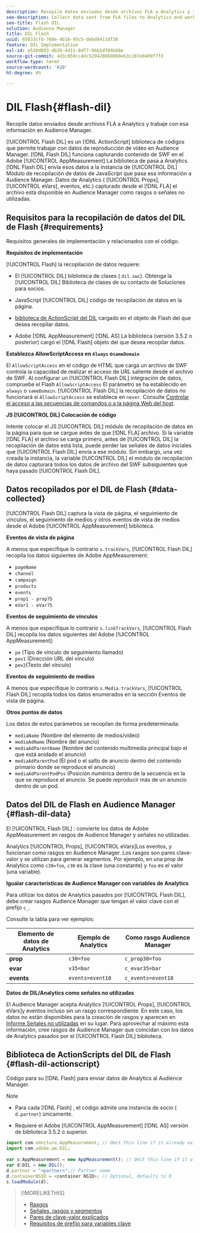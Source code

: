 ```yaml
---
description: Recopile datos enviados desde archivos FLA a Analytics y trabaje con esa información en Audience Manager.
seo-description: Collect data sent from FLA files to Analytics and work with that information in Audience Manager.
seo-title: Flash DIL
solution: Audience Manager
title: DIL Flash
uuid: 65833cfd-768e-4b16-95c5-debd8411df38
feature: DIL Implementation
exl-id: e530d893-db26-4411-8df7-9bb2df84b68e
source-git-commit: 4d3c859cc4dc5294286680b0e63c287e0409f7fd
workflow-type: tm+mt
source-wordcount: '620'
ht-degree: 4%

---
```


# DIL Flash{#flash-dil}

Recopile datos enviados desde archivos FLA a Analytics y trabaje con esa información en Audience Manager.

<!-- 

c_flash_dil_toc.xml

 -->

[!UICONTROL Flash DIL] es un [!DNL ActionScript] biblioteca de códigos que permite trabajar con datos de reproducción de vídeo en Audience Manager. [!DNL Flash DIL] funciona capturando contenido de SWF en el Adobe [!UICONTROL AppMeasurement] La biblioteca de pasa a Analytics. [!DNL Flash DIL] envía esos datos a la instancia de [!UICONTROL DIL] Módulo de recopilación de datos de JavaScript que pasa esa información a Audience Manager. Datos de Analytics ( [!UICONTROL Props], [!UICONTROL eVars], eventos, etc.) capturado desde el [!DNL FLA] el archivo está disponible en Audience Manager como rasgos o señales no utilizadas.

## Requisitos para la recopilación de datos del DIL de Flash {#requirements}

Requisitos generales de implementación y relacionados con el código.

<!-- 

c_flash_dil_intro.xml

 -->

**Requisitos de implementación**

[!UICONTROL Flash] la recopilación de datos requiere:

* El [!UICONTROL DIL] biblioteca de clases ( `dil.swc`). Obtenga la [!UICONTROL DIL] Biblioteca de clases de su contacto de Soluciones para socios.

* JavaScript [!UICONTROL DIL] código de recopilación de datos en la página.
* [biblioteca de ActionScript del DIL](../dil/dil-flash.md#flash-dil-actionscript) cargado en el objeto de Flash del que desea recopilar datos.
* Adobe [!DNL AppMeasurement] [!DNL AS] La biblioteca (versión 3.5.2 o posterior) cargó el [!DNL Flash] objeto del que desea recopilar datos.

**Establezca AllowScriptAccess en `Always` o`sameDomain`**

El `AllowScriptAccess` en el código de HTML que carga un archivo de SWF controla la capacidad de realizar el acceso de URL saliente desde el archivo de SWF. Al configurar un [!UICONTROL Flash DIL] integración de datos, compruebe el Flash `AllowScriptAccess` El parámetro se ha establecido en `always` o `sameDomain`. [!UICONTROL Flash DIL] la recopilación de datos no funcionará si `AllowScriptAccess` se establece en `never`. Consulte [Controlar el acceso a las secuencias de comandos o a la página Web del host](https://helpx.adobe.com/flash/kb/control-access-scripts-host-web.html).

**JS [!UICONTROL DIL] Colocación de código**

Intente colocar el JS [!UICONTROL DIL] módulo de recopilación de datos en la página para que se cargue antes de que [!DNL FLA] archivo. Si la variable [!DNL FLA] el archivo se carga primero, antes de [!UICONTROL DIL] la recopilación de datos está lista, puede perder las señales de datos iniciales que [!UICONTROL Flash DIL] envía a ese módulo. Sin embargo, una vez creada la instancia, la variable [!UICONTROL DIL] el módulo de recopilación de datos capturará todos los datos de archivo del SWF subsiguientes que haya pasado [!UICONTROL Flash DIL].

## Datos recopilados por el DIL de Flash {#data-collected}

[!UICONTROL Flash DIL] captura la vista de página, el seguimiento de vínculos, el seguimiento de medios y otros eventos de vista de medios desde el Adobe [!UICONTROL AppMeasurement] biblioteca.

<!-- 

r_flash_dil_data_collected.xml

 -->

**Eventos de vista de página**

A menos que especifique lo contrario `s.trackVars`, [!UICONTROL Flash DIL] recopila los datos siguientes de Adobe AppMeasurement:

* `pageName`
* `channel`
* `campaign`
* `products`
* `events`
* `prop1 - prop75`
* `eVar1 - eVar75`

**Eventos de seguimiento de vínculos**

A menos que especifique lo contrario `s.linkTrackVars`, [!UICONTROL Flash DIL] recopila los datos siguientes del Adobe [!UICONTROL AppMeasurement]:

* `pe` (Tipo de vínculo de seguimiento llamado)
* `pev1` (Dirección URL del vínculo)
* `pev2`(Texto del vínculo)

**Eventos de seguimiento de medios**

A menos que especifique lo contrario `s.Media.trackVars`, [!UICONTROL Flash DIL] recopila todos los datos enumerados en la sección Eventos de vista de página.

**Otros puntos de datos**

Los datos de estos parámetros se recopilan de forma predeterminada:

* `mediaName` (Nombre del elemento de medios/vídeo)
* `mediaAdName` (Nombre del anuncio)
* `mediaAdParentName` (Nombre del contenido multimedia principal bajo el que está anidado el anuncio)
* `mediaAdParentPod` (El pod o el salto de anuncio dentro del contenido primario donde se reproduce el anuncio)
* `mediaAdParentPodPos` (Posición numérica dentro de la secuencia en la que se reproduce el anuncio. Se puede reproducir más de un anuncio dentro de un pod.

## Datos del DIL de Flash en Audience Manager {#flash-dil-data}

El [!UICONTROL Flash DIL] : convierte los datos de Adobe AppMeasurement en rasgos de Audience Manager y señales no utilizadas.

<!-- 

c_flash_dil_in_aam.xml

 -->

Analytics [!UICONTROL Props], [!UICONTROL eVars]Los eventos, y funcionan como rasgos en Audience Manager. Los rasgos son pares clave-valor y se utilizan para generar segmentos. Por ejemplo, en una prop de Analytics como `c30=foo`, `c30` es la clave (una constante) y `foo` es el valor (una variable).

**Igualar características de Audience Manager con variables de Analytics**

Para utilizar los datos de Analytics pasados por [!UICONTROL Flash DIL], debe crear rasgos Audience Manager que tengan el valor clave con el prefijo `c_`.

Consulte la tabla para ver ejemplos:

| Elemento de datos de Analytics | Ejemplo de Analytics | Como rasgo Audience Manager |
|---|---|---|
| **prop** | `c30=foo` | `c_prop30=foo` |
| **evar** | `v35=bar` | `c_evar35=bar` |
| **events** | `events=event10` | `c_events=event10` |

**Datos de DIL/Analytics como señales no utilizadas**

El Audience Manager acepta Analytics [!UICONTROL Props], [!UICONTROL eVars]y eventos incluso sin un rasgo correspondiente. En este caso, los datos no están disponibles para la creación de rasgos y aparecen en [Informe Señales no utilizadas](../reporting/dynamic-reports/unused-signals.md) en su lugar. Para aprovechar al máximo esta información, cree rasgos de Audience Manager que coincidan con los datos de Analytics pasados por el [!UICONTROL Flash DIL] biblioteca.

## Biblioteca de ActionScripts del DIL de Flash {#flash-dil-actionscript}

Código para su [!DNL Flash] para enviar datos de Analytics al Audience Manager.

<!-- 

r_flash_dil_actionscript.xml

 -->

>[!NOTE]
>
>* Para cada [!DNL Flash] , el código admite una instancia de socio ( `d.partner`) únicamente.
>
>* Requiere el Adobe [!UICONTROL AppMeasurement] [!DNL AS] versión de biblioteca 3.5.2 o superior.


```js
import com.omniture.AppMeasurement; // Omit this line if it already exists in the code 
import com.adobe.am.DIL; 
  
var s:AppMeasurement = new AppMeasurement(); // Omit this line if it already exists in the code 
var d:DIL = new DIL(); 
d.partner = "<partner>";// Partner name 
d.containerNSID = <container NSID>; // Optional, defaults to 0 
s.loadModule(d);
```

>[!MORELIKETHIS]
>
>* [Rasgos ](../features/traits/trait-details-page.md)
>* [Señales, rasgos y segmentos](../reference/signal-trait-segment.md)
>* [Pares de clave-valor explicados](../reference/key-value-pairs-explained.md)
>* [Requisitos de prefijo para variables clave](../features/traits/trait-variable-prefixes.md)

